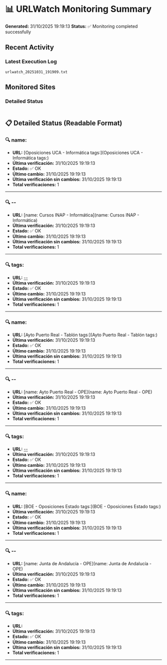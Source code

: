 # 📊 URLWatch Monitoring Summary

**Generated:** 31/10/2025 19:19:13
**Status:** ✅ Monitoring completed successfully

## Recent Activity

### Latest Execution Log
`urlwatch_20251031_191909.txt`

## Monitored Sites

### Detailed Status
```
```

## 📋 Detailed Status (Readable Format)

### 🔍 name:

- **URL:** [Oposiciones UCA - Informática	tags:](Oposiciones UCA - Informática	tags:)
- **Última verificación:** 31/10/2025 19:19:13
- **Estado:** ✅ OK
- **Último cambio:** 31/10/2025 19:19:13
- **Última verificación sin cambios:** 31/10/2025 19:19:13
- **Total verificaciones:** 1

---

### 🔍 --

- **URL:** [name: Cursos INAP - Informática](name: Cursos INAP - Informática)
- **Última verificación:** 31/10/2025 19:19:13
- **Estado:** ✅ OK
- **Último cambio:** 31/10/2025 19:19:13
- **Última verificación sin cambios:** 31/10/2025 19:19:13
- **Total verificaciones:** 1

---

### 🔍 tags:

- **URL:** [--](--)
- **Última verificación:** 31/10/2025 19:19:13
- **Estado:** ✅ OK
- **Último cambio:** 31/10/2025 19:19:13
- **Última verificación sin cambios:** 31/10/2025 19:19:13
- **Total verificaciones:** 1

---

### 🔍 name:

- **URL:** [Ayto Puerto Real - Tablón	tags:](Ayto Puerto Real - Tablón	tags:)
- **Última verificación:** 31/10/2025 19:19:13
- **Estado:** ✅ OK
- **Último cambio:** 31/10/2025 19:19:13
- **Última verificación sin cambios:** 31/10/2025 19:19:13
- **Total verificaciones:** 1

---

### 🔍 --

- **URL:** [name: Ayto Puerto Real - OPE](name: Ayto Puerto Real - OPE)
- **Última verificación:** 31/10/2025 19:19:13
- **Estado:** ✅ OK
- **Último cambio:** 31/10/2025 19:19:13
- **Última verificación sin cambios:** 31/10/2025 19:19:13
- **Total verificaciones:** 1

---

### 🔍 tags:

- **URL:** [--](--)
- **Última verificación:** 31/10/2025 19:19:13
- **Estado:** ✅ OK
- **Último cambio:** 31/10/2025 19:19:13
- **Última verificación sin cambios:** 31/10/2025 19:19:13
- **Total verificaciones:** 1

---

### 🔍 name:

- **URL:** [BOE - Oposiciones Estado	tags:](BOE - Oposiciones Estado	tags:)
- **Última verificación:** 31/10/2025 19:19:13
- **Estado:** ✅ OK
- **Último cambio:** 31/10/2025 19:19:13
- **Última verificación sin cambios:** 31/10/2025 19:19:13
- **Total verificaciones:** 1

---

### 🔍 --

- **URL:** [name: Junta de Andalucía - OPE](name: Junta de Andalucía - OPE)
- **Última verificación:** 31/10/2025 19:19:13
- **Estado:** ✅ OK
- **Último cambio:** 31/10/2025 19:19:13
- **Última verificación sin cambios:** 31/10/2025 19:19:13
- **Total verificaciones:** 1

---

### 🔍 tags:

- **URL:** []()
- **Última verificación:** 31/10/2025 19:19:13
- **Estado:** ✅ OK
- **Último cambio:** 31/10/2025 19:19:13
- **Última verificación sin cambios:** 31/10/2025 19:19:13
- **Total verificaciones:** 1

---

